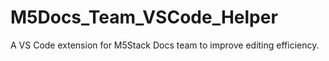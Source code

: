 # M5Docs_Team_VSCode_Helper
A VS Code extension for M5Stack Docs team to improve editing efficiency. 
